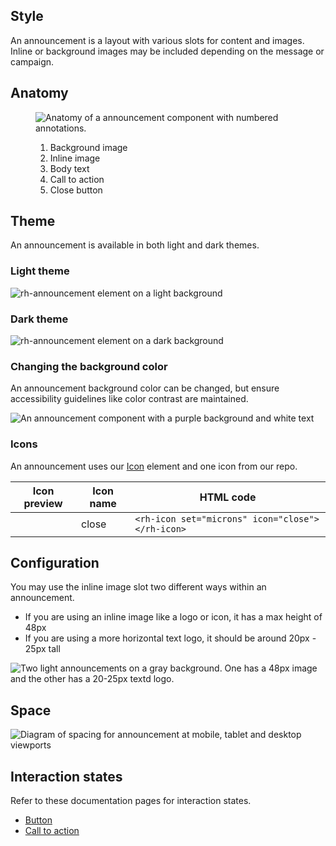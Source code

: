 ## Style 

An announcement is a layout with various slots for content and images. Inline or background images may be included depending on the message or campaign.

## Anatomy

<figure>
  <uxdot-example variant="full" no-border>
    <img alt="Anatomy of a announcement component with numbered annotations."
         src="../announcement-anatomy.svg">
  </uxdot-example>
  <figcaption>
    <ol style="font-size: var(--rh-font-size-body-text-sm, 0.875rem);">
      <li>Background image</li>
      <li>Inline image</li>
      <li>Body text</li>
      <li>Call to action</li>
      <li>Close button</li>
    </ol>
  </figcaption>
</figure>

## Theme

An announcement is available in both light and dark themes.

### Light theme

<uxdot-example variant="full" no-border>
  <img alt="rh-announcement element on a light background"
       src="../announcement-theme-light.svg">
</uxdot-example>

### Dark theme

<uxdot-example variant="full" no-border>
  <img alt="rh-announcement element on a dark background"
       src="../announcement-theme-dark.svg">
</uxdot-example>

### Changing the background color

An announcement background color can be changed, but ensure accessibility guidelines like color contrast are maintained.

<uxdot-example width-adjustment="1012px">
 <img alt="An announcement component with a purple background and white text"
      src="../announcement-style-theme-change.svg">
</uxdot-example>

### Icons

An announcement uses our [Icon](/elements/icon/) element and one icon from our repo.

<rh-table>

| Icon preview | Icon name | HTML code                                        |
|--------------|-----------|--------------------------------------------------|
|              | close     | `<rh-icon set="microns" icon="close"></rh-icon>` |

</rh-table>

## Configuration

You may use the inline image slot two different ways within an announcement.

  - If you are using an inline image like a logo or icon, it has a max height of 48px
  - If you are using a more horizontal text logo, it should be around 20px - 25px tall

  <uxdot-example variant="full" no-border>
    <img alt="Two light announcements on a gray background. One has a 48px image and the other has a 20-25px textd logo."
         src="../announcement-style-configuration.svg">
  </uxdot-example>

## Space

<uxdot-example variant="full" no-border>
  <img alt="Diagram of spacing for announcement at mobile, tablet and desktop viewports"
       src="../announcement-style-space.svg">
</uxdot-example>


## Interaction states

Refer to these documentation pages for interaction states.

  - [Button](/elements/button/)
  - [Call to action](elements/call-to-action/)
